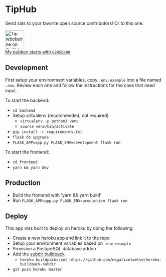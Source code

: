 # TipHub

Send sats to your favorite open source contributors! Or to this one:

<a target="_blank" rel="noopener noreferrer" href="https://boltathon.herokuapp.com/user/1466052541/tip?site=github">
  <img src="https://boltathon.herokuapp.com//static/images/tip-button-orange.png" alt="Tip wbobeirne on TipHub" height="60">
  <br />
  My pubkey starts with <code>02458b08</code>
</a>

## Development

First setup your environment variables, copy `.env.example` into a file named `.env`. Review each one and follow the instructions for the ones that need input.

To start the backend:
* `cd backend`
* Setup virtualenv (recommended, not required)
  * `virtualenv -p python3 venv` 
  * `source venv/bin/activate`
* `pip install -r requirements.txt`
* `flask db upgrade`
* `FLASK_APP=app.py FLASK_ENV=development flask run`

To start the frontend:
* `cd frontend`
* `yarn && yarn dev`

## Production

* Build the frontend with 'yarn && yarn build'
* Run `FLASK_APP=app.py FLASK_ENV=production flask run`

## Deploy

This app was built to deploy on heroku by doing the following:

* Create a new heroku app and link it to the repo
* Setup your environment variables based on `.env.example`
* Provision a PostgreSQL database addon
* Add the [subdir buildpack](https://elements.heroku.com/buildpacks/pagedraw/heroku-buildpack-select-subdir)
  * `heroku buildpacks:set https://github.com/negativetwelve/heroku-buildpack-subdir`
* `git push heroku master`

